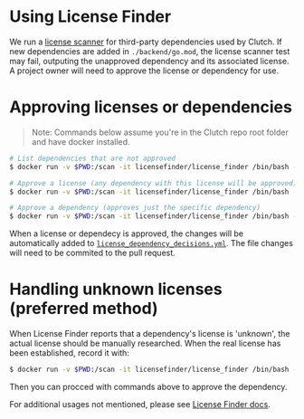 # Using License Finder

We run a [license scanner](https://github.com/pivotal/LicenseFinder) for third-party dependencies used by Clutch. If new dependencies are added in `./backend/go.mod`, the license scanner test may fail, outputing the unapproved dependency and its associated license. A project owner will need to approve the license or dependency for use.

# Approving licenses or dependencies

> Note: Commands below assume you're in the Clutch repo root folder and have docker installed.

```sh
# List dependencies that are not approved
$ docker run -v $PWD:/scan -it licensefinder/license_finder /bin/bash -lc "cd /scan && license_finder"

# Approve a license (any dependency with this license will be approved)
$ docker run -v $PWD:/scan -it licensefinder/license_finder /bin/bash -lc "cd /scan && license_finder permitted_licenses add '<license_to_add>'"

# Approve a dependency (approves just the specific dependency)
$ docker run -v $PWD:/scan -it licensefinder/license_finder /bin/bash -lc "cd /scan && license_finder approvals add '<dependency_to_add>'"
```

When a license or dependecy is approved, the changes will be automatically added to [`license_dependency_decisions.yml`](./license_dependency_decisions.yml). The file changes will need to be commited to the pull request.

# Handling unknown licenses (preferred method)
When License Finder reports that a dependency's license is 'unknown', the actual license should be manually researched. When the real license has been established, record it with:

```sh
$ docker run -v $PWD:/scan -it licensefinder/license_finder /bin/bash -lc "cd /scan && license_finder licenses add '<dependency>' '<license>'"
```

Then you can procced with commands above to approve the dependency.

For additional usages not mentioned, please see [License Finder docs](https://github.com/pivotal/LicenseFinder).